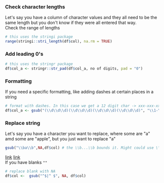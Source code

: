 ### Check character lengths
Let's say you have a column of character values and they all need to be the same length but you don't know if they were all entered that way.  
Check the range of lengths
```r
# this uses the stringi package
range(stringi::stri_length(df$col), na.rm = TRUE)
```
### Add leading 0's
```r
# this uses the stringr package
df$col_a <- stringr::str_pad(df$col_a, no of digits, pad = "0")
```

### Formatting
If you need a specific formatting, like adding dashes at certain places in a string
```r
# format with dashes. In this case we get a 12 digit char -> xxx-xxx-xxx-xxx
df$col_a <- gsub("(\\d\\d\\d)(\\d\\d\\d)(\\d\\d\\d)(\\d\\d\\d)", "\\1-\\2-\\3-\\4", df$col_a)
```
### Replace string
Let's say you have a character you want to replace, where some are "a" amd some are "apple", but you just want to replace "a"
```r
gsub("\\ba\\b",NA,df$col) # the \\b...\\b bounds it. Might could use \\<...\\> too
```
[link](http://stackoverflow.com/questions/6528258/complete-word-matching-using-grepl-in-r)  [link](http://stackoverflow.com/questions/7627170/how-do-i-replace-the-string-exactly-using-gsub)  
If you have blanks `""`
```r
# replace blank with NA
df$col <-  gsub("^$|^ $", NA, df$col)
```
